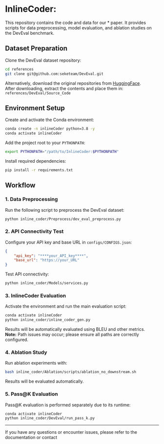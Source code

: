 # InlineCoder:

This repository contains the code and data for our * paper. It provides scripts for data preprocessing, model evaluation, and ablation studies on the DevEval benchmark.

## Dataset Preparation

Clone the DevEval dataset repository:

```bash
cd references
git clone git@github.com:seketeam/DevEval.git
```

Alternatively, download the original repositories from [HuggingFace](https://huggingface.co/datasets/LJ0815/DevEval/blob/main/Source_Code.tar.gz).  
After downloading, extract the contents and place them in:  
`references/DevEval/Source_Code`

## Environment Setup

Create and activate the Conda environment:

```bash
conda create -n inlineCoder python=3.8 -y
conda activate inlineCoder
```

Add the project root to your `PYTHONPATH`:

```bash
export PYTHONPATH="/path/to/InlineCoder:$PYTHONPATH"
```

Install required dependencies:

```bash
pip install -r requirements.txt
```

## Workflow

### 1. Data Preprocessing

Run the following script to preprocess the DevEval dataset:

```bash
python inline_coder/Preprocess/dev_eval_preprocess.py
```

### 2. API Connectivity Test

Configure your API key and base URL in `configs/CONFIGS.json`:

```json
{
    "api_key": "****your_API_key****",
    "base_url": "https://your_URL"
}
```

Test API connectivity:

```bash
python inline_coder/Models/services.py
```

### 3. InlineCoder Evaluation

Activate the environment and run the main evaluation script:

```bash
conda activate inlineCoder
python inline_coder/inline_coder_gen.py
```

Results will be automatically evaluated using BLEU and other metrics.  
**Note:** Path issues may occur; please ensure all paths are correctly configured.

### 4. Ablation Study

Run ablation experiments with:

```bash
bash inline_coder/Ablation/scripts/ablation_no_downstream.sh
```

Results will be evaluated automatically.

### 5. Pass@K Evaluation

Pass@K evaluation is performed separately due to its runtime:

```bash
conda activate inlineCoder
python inline_coder/DevEval/run_pass_k.py
```

---

If you have any questions or encounter issues, please refer to the documentation or contact